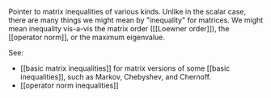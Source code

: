 Pointer to matrix inequalities of various kinds. Unlike in the scalar case, there are many things we might mean by "inequality" for matrices. We might mean inequality vis-a-vis the matrix order ([[Loewner order]]), the [[operator norm]], or the maximum eigenvalue. 

See: 
- [[basic matrix inequalities]] for matrix versions of some [[basic inequalities]], such as Markov, Chebyshev, and Chernoff. 
- [[operator norm inequalities]] 







